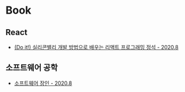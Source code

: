# Book

## React

- [(Do it!) 실리콘밸리 개발 방법으로 배우는 리액트 프로그래밍 정석 - 2020.8](https://github.com/seolys/react-do-it-study)

## 소프트웨어 공학

- [소프트웨어 장인 - 2020.8](./contents/mind/software_craftsman.md)
